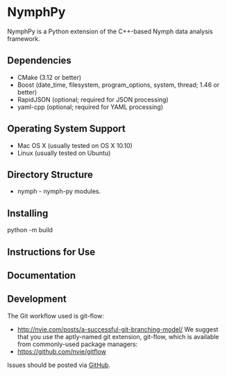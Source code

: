 NymphPy
=====

NymphPy is a Python extension of the C++-based Nymph data analysis framework.


Dependencies
------------

- CMake (3.12 or better)
- Boost (date_time, filesystem, program_options, system, thread; 1.46 or better)
- RapidJSON (optional; required for JSON processing)
- yaml-cpp (optional; required for YAML processing)


Operating System Support
------------------------

* Mac OS X (usually tested on OS X 10.10)
* Linux (usually tested on Ubuntu)


Directory Structure
-------------------

*  nymph - nymph-py modules.

Installing
----------
python -m build

Instructions for Use
--------------------


Documentation
-------------



Development
-----------

The Git workflow used is git-flow:
* http://nvie.com/posts/a-successful-git-branching-model/
We suggest that you use the aptly-named git extension, git-flow, which is available from commonly-used package managers:
* https://github.com/nvie/gitflow

Issues should be posted via [GitHub](https://github.com/project8/nymph/issues).